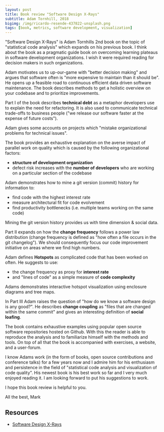 ```yaml
---
layout: post
title: Book review "Software Design X-Rays"
subtitle: Adam Tornhill, 2018
bigimg: /img/ricardo-resende-437822-unsplash.png
tags: [book, metrics, software development, visualization]
---
```


"Software Design X-Rays" is Adam Tornhills 2nd book on the topic of "statistical code analysis" which expands on his previous book. I think about the book as a pragmatic guide book on overcoming learning plateaus in software development organizations. I wish it were required reading for decision makers in such organizations.

Adam motivates us to up-our-game with "better decision making" and argues that software often is "more expensive to maintain than it should be". He opens up a feasible road to continuous efficient data driven software maintenance. The book describes methods to get a holistic overview on your codebase and to prioritize improvements.

Part I of the book describes **technical debt** as a metaphor developers use to explain the need for refactoring. It is also used to communicate technical trade-offs to business people ("we release our software faster at the expense of future costs").

Adam gives some accounts on projects which "mistake organizational problems for technical issues".

The book provides an exhaustive explanation on the averse impact of parallel work on quality which is caused by the following organizational factors:

- **structure of development organization**
- defect risk increases with the **number of developers** who are working on a particular section of the codebase

Adam demonstrates how to mine a git version (commit) history for information to:

- find code with the highest interest rate
- measure architectural fit for code evolvement
- find productivity bottlenecks (i.e. multiple teams working on the same code)

Mining the git version history provides us with time dimension & social data.


Part II expands on how the **change frequency** follows a power law distribution (change frequency is defined as "how often a file occurs in the git changelog"). We should consequently focus our code improvement initiative on areas where we find high numbers.

Adam defines **Hotspots** as complicated code that has been worked on often. He suggests to use:

- the change frequency as proxy for **interest rate**
- and "lines of code" as a simple measure of **code complexity**

Adams demonstrates interactive hotspot visualization using enclosure diagrams and tree maps.


In Part III Adam raises the question of "how do we know a software design is any good?". He describes **change coupling** as "files that are changed within the same commit" and gives an interesting definition of **social loafing**.


The book contains exhaustive examples using popular open source software repositories hosted on Github. With this the reader is able to reproduce the analysis and to familiarize himself with the methods and tools. On top of all that the book is accompanied with exercises, a website, and a user-forum.

I know Adams work (in the form of books, open source contributions and conference talks) for a few years now and I admire him for his enthusiasm and persistence in the field of "statistical code analysis and visualization of code quality". His newest book is his best work so far and I very much enjoyed reading it. I am looking forward to put his suggestions to work.


I hope this book review is helpful to you.

All the best, Mark


## Resources

* [Software Design X-Rays](https://www.amazon.com/Software-Design-X-Rays-Technical-Behavioral/dp/1680502727/)
